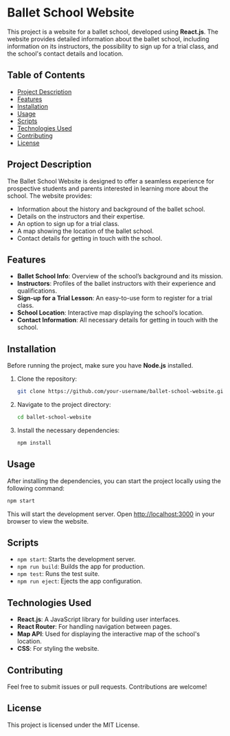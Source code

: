 # Ballet School Website

This project is a website for a ballet school, developed using **React.js**. The website provides detailed information about the ballet school, including information on its instructors, the possibility to sign up for a trial class, and the school's contact details and location.

## Table of Contents

- [Project Description](#project-description)
- [Features](#features)
- [Installation](#installation)
- [Usage](#usage)
- [Scripts](#scripts)
- [Technologies Used](#technologies-used)
- [Contributing](#contributing)
- [License](#license)

## Project Description

The Ballet School Website is designed to offer a seamless experience for prospective students and parents interested in learning more about the school. The website provides:
- Information about the history and background of the ballet school.
- Details on the instructors and their expertise.
- An option to sign up for a trial class.
- A map showing the location of the ballet school.
- Contact details for getting in touch with the school.

## Features

- **Ballet School Info**: Overview of the school’s background and its mission.
- **Instructors**: Profiles of the ballet instructors with their experience and qualifications.
- **Sign-up for a Trial Lesson**: An easy-to-use form to register for a trial class.
- **School Location**: Interactive map displaying the school’s location.
- **Contact Information**: All necessary details for getting in touch with the school.

## Installation

Before running the project, make sure you have **Node.js** installed.

1. Clone the repository:

    ```bash
    git clone https://github.com/your-username/ballet-school-website.git
    ```

2. Navigate to the project directory:

    ```bash
    cd ballet-school-website
    ```

3. Install the necessary dependencies:

    ```bash
    npm install
    ```

## Usage

After installing the dependencies, you can start the project locally using the following command:

```bash
npm start
```

This will start the development server. Open [http://localhost:3000](http://localhost:3000) in your browser to view the website.

## Scripts

- `npm start`: Starts the development server.
- `npm run build`: Builds the app for production.
- `npm test`: Runs the test suite.
- `npm run eject`: Ejects the app configuration.

## Technologies Used

- **React.js**: A JavaScript library for building user interfaces.
- **React Router**: For handling navigation between pages.
- **Map API**: Used for displaying the interactive map of the school's location.
- **CSS**: For styling the website.

## Contributing

Feel free to submit issues or pull requests. Contributions are welcome!

## License

This project is licensed under the MIT License.

